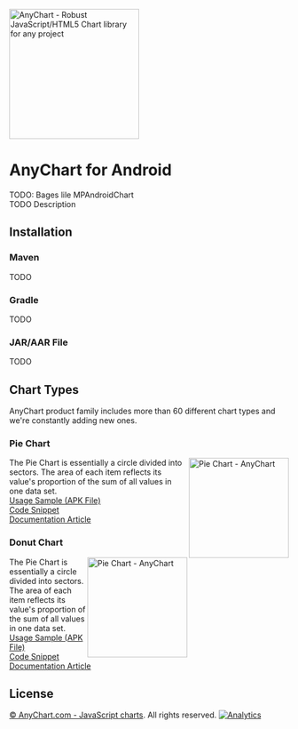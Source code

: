 [<img src="https://cdn.anychart.com/images/logo-transparent-segoe.png?2" width="234px" alt="AnyChart - Robust JavaScript/HTML5 Chart library for any project">](https://www.anychart.com)

# AnyChart for Android
TODO: Bages lile MPAndroidChart   
TODO Description

## Installation

### Maven
TODO

### Gradle
TODO

### JAR/AAR File
TODO

## Chart Types
AnyChart product family includes more than 60 different chart types and we're constantly adding new ones.

### Pie Chart
<img src="https://www.anychart.com/chartopedia/chart-types/pie-chart/thumb.png" alt="Pie Chart - AnyChart" align="right" width="180px">
  
The Pie Chart is essentially a circle divided into sectors. The area of each item reflects its value's proportion of the sum of all values in one data set.  
[Usage Sample (APK File)](https://static.anychart.com/cdn/integrations/android-basic-sample.apk)  
[Code Snippet](https://static.anychart.com/cdn/integrations/android-basic-sample.apk)  
[Documentation Article](https://docs.anychart.com/7.14.3/Basic_Charts/Pie_Chart)  

### Donut Chart
<img src="https://www.anychart.com/chartopedia/chart-types/pie-chart/thumb.png" alt="Pie Chart - AnyChart" align="right" width="180px">
  
The Pie Chart is essentially a circle divided into sectors. The area of each item reflects its value's proportion of the sum of all values in one data set.  
[Usage Sample (APK File)](https://static.anychart.com/cdn/integrations/android-basic-sample.apk)  
[Code Snippet](https://static.anychart.com/cdn/integrations/android-basic-sample.apk)  
[Documentation Article](https://docs.anychart.com/7.14.3/Basic_Charts/Pie_Chart)  

## License
[© AnyChart.com - JavaScript charts](https://www.anychart.com). All rights reserved.
[![Analytics](https://ga-beacon.appspot.com/UA-228820-4/wrappers/Android?pixel&useReferer)](https://github.com/igrigorik/ga-beacon)
